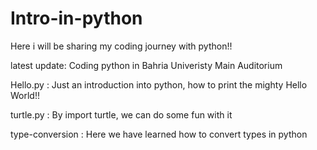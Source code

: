 # Intro-in-python
Here i will be sharing my coding journey with python!!

latest update: Coding python in Bahria Univeristy Main Auditorium


Hello.py : Just an introduction into python, how to print the mighty Hello World!!

turtle.py : By import turtle, we can do some fun with it

type-conversion : Here we have learned how to convert types in python
